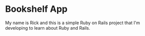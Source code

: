 # Bookshelf App

My name is Rick and this is a simple Ruby on Rails project that I'm developing
to learn about Ruby and Rails.
